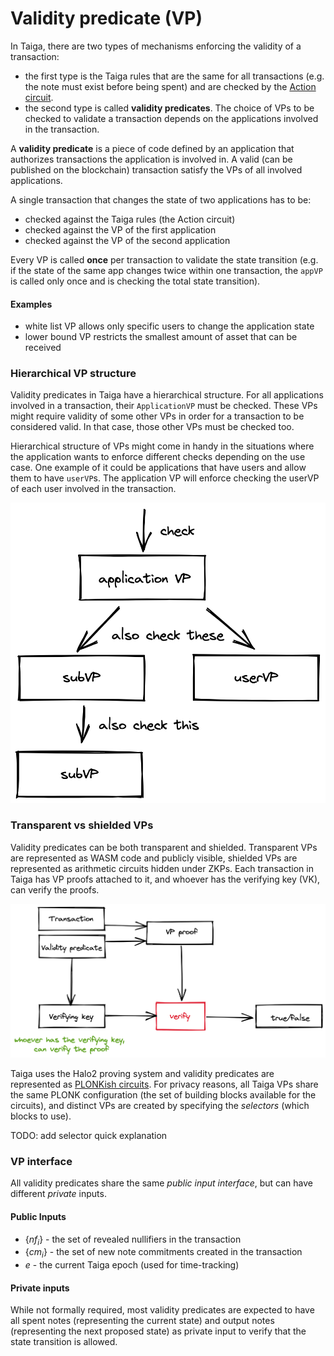 # Validity predicate (VP)

In Taiga, there are two types of mechanisms enforcing the validity of a transaction: 
* the first type is the Taiga rules that are the same for all transactions (e.g. the note must exist before being spent) and are checked by the [Action circuit](./action.md).
* the second type is called **validity predicates**. The choice of VPs to be checked to validate a transaction depends on the applications involved in the transaction.

A **validity predicate** is a piece of code defined by an application that authorizes transactions the application is involved in.  A valid (can be published on the blockchain) transaction satisfy the VPs of all involved applications.

A single transaction that changes the state of two applications has to be:
* checked against the Taiga rules (the Action circuit)
* checked against the VP of the first application
* checked against the VP of the second application

Every VP is called **once** per transaction to validate the state transition (e.g. if the state of the same app changes twice within one transaction, the `appVP` is called only once and is checking the total state transition).

#### Examples
- white list VP allows only specific users to change the application state
- lower bound VP restricts the smallest amount of asset that can be received

### Hierarchical VP structure
Validity predicates in Taiga have a hierarchical structure. For all applications involved in a transaction, their `ApplicationVP` must be checked. 
These VPs might require validity of some other VPs in order for a transaction to be considered valid. 
In that case, those other VPs must be checked too.

Hierarchical structure of VPs might come in handy in the situations where the application wants to enforce different checks depending on the use case. 
One example of it could be applications that have users and allow them to have `userVP`s. 
The application VP will enforce checking the userVP of each user involved in the transaction.

![img.png](img/vp_hierarchy.png)

### Transparent vs shielded VPs
Validity predicates can be both transparent and shielded. Transparent VPs are represented as WASM code and publicly visible, 
shielded VPs are represented as arithmetic circuits hidden under ZKPs. Each transaction in Taiga has VP proofs attached to it, 
and whoever has the verifying key (VK), can verify the proofs.

![img.png](img/vp_img.png)

Taiga uses the Halo2 proving system and validity predicates are represented as [PLONKish circuits](https://zcash.github.io/halo2/concepts/arithmetization.html). For privacy reasons, all Taiga VPs share the same PLONK configuration (the set of building blocks available for the circuits), and distinct VPs are created by specifying the *selectors* (which blocks to use).

TODO: add selector quick explanation 

### VP interface

All validity predicates share the same *public input interface*, but can have different *private* inputs.

#### Public Inputs

* $\{nf_i\}$ - the set of revealed nullifiers in the transaction
* $\{cm_i\}$ - the set of new note commitments created in the transaction
* $e$ - the current Taiga epoch (used for time-tracking)

#### Private inputs

While not formally required, most validity predicates are expected to have all spent notes (representing the current state) and output notes (representing the next proposed state) as private input to verify that the state transition is allowed.



